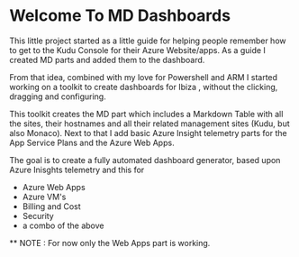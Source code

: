 <H1>Welcome To MD Dashboards</H1>
This little project started as a little guide for helping people remember how to get to the Kudu Console for their Azure Website/apps. As a guide I created MD parts and added them to the dashboard. 

From that idea, combined with my love for Powershell and ARM I started working on a toolkit to create dashboards for Ibiza , without the clicking, dragging and configuring. 

This toolkit creates the MD part which includes a Markdown Table with all the sites, their hostnames and all their related management sites (Kudu, but also Monaco). Next to that I add basic Azure Insight telemetry parts for the App Service Plans and the Azure Web Apps. 

The goal is to create a fully automated dashboard generator, based upon Azure Inisghts telemetry and this for 

* Azure Web Apps
* Azure VM's
* Billing and Cost
* Security
* a combo of the above 


** NOTE : For now only the Web Apps part is working.

